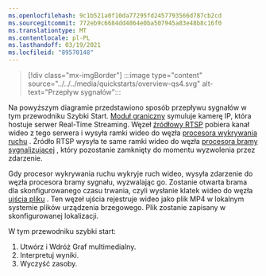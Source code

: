 ```yaml
---
ms.openlocfilehash: 9c1b521a0f10da77295fd2457793566d787cb2cd
ms.sourcegitcommit: 772eb9c6684dd4864e0ba507945a83e48b8c16f0
ms.translationtype: MT
ms.contentlocale: pl-PL
ms.lasthandoff: 03/19/2021
ms.locfileid: "89570148"
---
```

> [!div class="mx-imgBorder"]
> :::image type="content" source="../../../media/quickstarts/overview-qs4.svg" alt-text="Przepływ sygnałów":::

Na powyższym diagramie przedstawiono sposób przepływu sygnałów w tym przewodniku Szybki Start. [Moduł graniczny](https://github.com/Azure/live-video-analytics/tree/master/utilities/rtspsim-live555) symuluje kamerę IP, która hostuje serwer Real-Time Streaming. Węzeł [źródłowy RTSP](../../../media-graph-concept.md#rtsp-source) pobiera kanał wideo z tego serwera i wysyła ramki wideo do węzła [procesora wykrywania ruchu](../../../media-graph-concept.md#motion-detection-processor) . Źródło RTSP wysyła te same ramki wideo do węzła [procesora bramy sygnalizującej](../../../media-graph-concept.md#signal-gate-processor) , który pozostanie zamknięty do momentu wyzwolenia przez zdarzenie.

Gdy procesor wykrywania ruchu wykryje ruch wideo, wysyła zdarzenie do węzła procesora bramy sygnału, wyzwalając go. Zostanie otwarta brama dla skonfigurowanego czasu trwania, czyli wysłanie klatek wideo do węzła [ujścia pliku](../../../media-graph-concept.md#file-sink) . Ten węzeł ujścia rejestruje wideo jako plik MP4 w lokalnym systemie plików urządzenia brzegowego. Plik zostanie zapisany w skonfigurowanej lokalizacji.

W tym przewodniku szybki start:

1. Utwórz i Wdróż Graf multimedialny.
1. Interpretuj wyniki.
1. Wyczyść zasoby.
